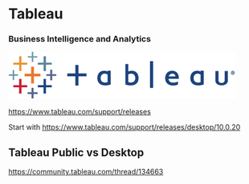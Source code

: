 
# Tableau
### Business Intelligence and Analytics

![Logo](Tableau_logo.png)


https://www.tableau.com/support/releases

Start with https://www.tableau.com/support/releases/desktop/10.0.20


## Tableau Public vs Desktop

https://community.tableau.com/thread/134663



